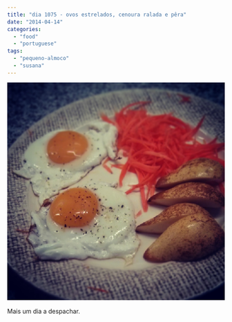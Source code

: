 ```yaml
---
title: "dia 1075 - ovos estrelados, cenoura ralada e pêra"
date: "2014-04-14"
categories: 
  - "food"
  - "portuguese"
tags: 
  - "pequeno-almoco"
  - "susana"
---
```


[![](images/IMG_20140414_071320.jpg)](http://3.bp.blogspot.com/-nSzM4C9dxqA/U0xYw5fF02I/AAAAAAAAOC0/3F1qKnWQqas/s1600/IMG_20140414_071320.jpg)

  

Mais um dia a despachar.
